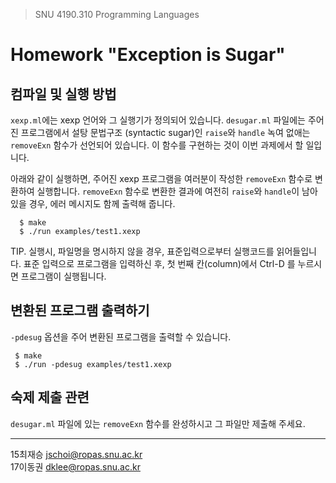 > SNU 4190.310 Programming Languages

# Homework "Exception is Sugar"

## 컴파일 및 실행 방법
`xexp.ml`에는 xexp 언어와 그 실행기가 정의되어 있습니다.
`desugar.ml` 파일에는 주어진 프로그램에서 설탕 문법구조 (syntactic sugar)인 `raise`와 `handle` 녹여 없애는 `removeExn` 함수가 선언되어 있습니다.
이 함수를 구현하는 것이 이번 과제에서 할 일입니다.


아래와 같이 실행하면, 주어진 xexp 프로그램을 여러분이 작성한 `removeExn` 함수로 변환하여 실행합니다.
`removeExn` 함수로 변환한 결과에 여전히 `raise`와 `handle`이 남아있을 경우, 에러 메시지도 함께 출력해 줍니다.
```
  $ make
  $ ./run examples/test1.xexp
```
TIP.
실행시, 파일명을 명시하지 않을 경우, 표준입력으로부터 실행코드를 읽어들입니다.
표준 입력으로 프로그램을 입력하신 후, 첫 번째 칸(column)에서 Ctrl-D 를 누르시면 프로그램이 실행됩니다.


## 변환된 프로그램 출력하기
 `-pdesug` 옵션을 주어 변환된 프로그램을 출력할 수 있습니다.
```
 $ make
 $ ./run -pdesug examples/test1.xexp
```

## 숙제 제출 관련
`desugar.ml` 파일에 있는 `removeExn` 함수를 완성하시고 그 파일만 제출해 주세요.


---
15최재승 <jschoi@ropas.snu.ac.kr> <br>
17이동권 <dklee@ropas.snu.ac.kr> <br>
